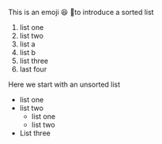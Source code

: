 This is an emoji 😆 🤟to introduce a sorted list

1. list one
2. list two
  1. list a
  2. list b
3. list three
4. last four

Here we start with an unsorted list
* list one
* list two
  * list one
  * list two
* List three
